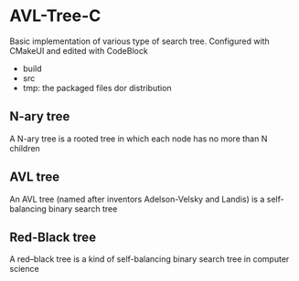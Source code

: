# AVL-Tree-C
Basic implementation of various type of search tree. Configured with CMakeUI and edited with CodeBlock

- build
- src
- tmp: the packaged files dor distribution

## N-ary tree
A N-ary tree is a rooted tree in which each node has no more than N children

## AVL tree
An AVL tree (named after inventors Adelson-Velsky and Landis) is a self-balancing binary search tree

## Red-Black tree
A red–black tree is a kind of self-balancing binary search tree in computer science
